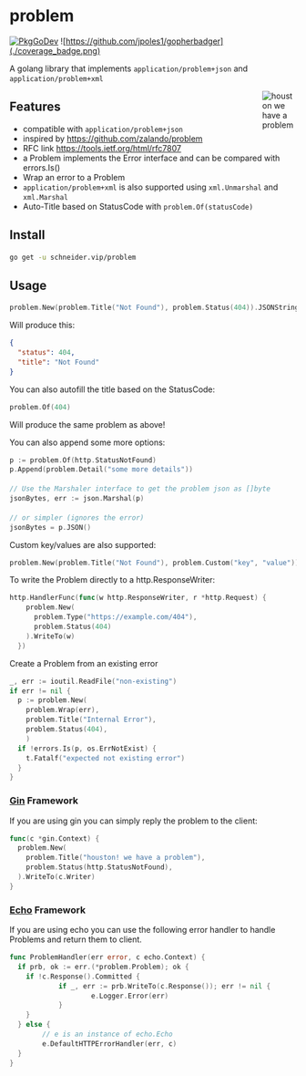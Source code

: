 # problem

[![PkgGoDev](https://pkg.go.dev/badge/schneider.vip/problem)](https://pkg.go.dev/schneider.vip/problem)
![https://github.com/jpoles1/gopherbadger](./coverage_badge.png)

A golang library that implements `application/problem+json` and `application/problem+xml`

<img align="right" width="60px" title="houston we have a problem" src="https://raw.githubusercontent.com/egonelbre/gophers/master/.thumb/vector/science/rocket.png">

## Features

* compatible with `application/problem+json`
* inspired by https://github.com/zalando/problem
* RFC link https://tools.ietf.org/html/rfc7807
* a Problem implements the Error interface and can be compared with errors.Is()
* Wrap an error to a Problem
* `application/problem+xml` is also supported using `xml.Unmarshal` and `xml.Marshal`
* Auto-Title based on StatusCode with `problem.Of(statusCode)`

## Install

```bash
go get -u schneider.vip/problem
```

## Usage

```go
problem.New(problem.Title("Not Found"), problem.Status(404)).JSONString()
```

Will produce this:

```json
{
  "status": 404,
  "title": "Not Found"
}
```

You can also autofill the title based on the StatusCode:

```go
problem.Of(404)
```

Will produce the same problem as above!

You can also append some more options:

```go
p := problem.Of(http.StatusNotFound)
p.Append(problem.Detail("some more details"))

// Use the Marshaler interface to get the problem json as []byte
jsonBytes, err := json.Marshal(p)

// or simpler (ignores the error)
jsonBytes = p.JSON()

```

Custom key/values are also supported:

```go
problem.New(problem.Title("Not Found"), problem.Custom("key", "value"))
```

To write the Problem directly to a http.ResponseWriter:

```go
http.HandlerFunc(func(w http.ResponseWriter, r *http.Request) {
    problem.New(
      problem.Type("https://example.com/404"),
      problem.Status(404)
    ).WriteTo(w)
  })
```

Create a Problem from an existing error

```go
_, err := ioutil.ReadFile("non-existing")
if err != nil {
  p := problem.New(
    problem.Wrap(err),
    problem.Title("Internal Error"),
    problem.Status(404),
    )
  if !errors.Is(p, os.ErrNotExist) {
    t.Fatalf("expected not existing error")
  }
}
```

### [Gin](https://github.com/gin-gonic/gin) Framework
If you are using gin you can simply reply the problem to the client:

```go
func(c *gin.Context) {
  problem.New(
    problem.Title("houston! we have a problem"),
    problem.Status(http.StatusNotFound),
  ).WriteTo(c.Writer)
}
```

### [Echo](https://github.com/labstack/echo) Framework
If you are using echo you can use the following error handler to handle Problems and return them to client.

```go
func ProblemHandler(err error, c echo.Context) {
  if prb, ok := err.(*problem.Problem); ok {
    if !c.Response().Committed {
            if _, err := prb.WriteTo(c.Response()); err != nil {
                    e.Logger.Error(err)
            }
    }
  } else {
        // e is an instance of echo.Echo
        e.DefaultHTTPErrorHandler(err, c)
  }
}
```
